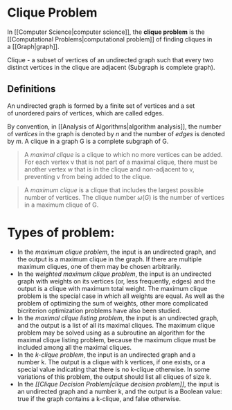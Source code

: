 # Clique Problem
In [[Computer Science|computer science]], the **clique problem** is the [[Computational Problems|computational problem]] of finding cliques in a [[Graph|graph]].

Clique -  a subset of vertices of an undirected graph such that every two distinct vertices in the clique are adjacent (Subgraph is complete graph).

## Definitions
An undirected graph is formed by a finite set of vertices and a set of unordered pairs of vertices, which are called edges.

By convention, in [[Analysis of Algorithms|algorithm analysis]], the number of *vertices* in the graph is denoted by ${n}$ and the number of *edges* is denoted by ${m}$.
A clique in a graph G is a complete subgraph of G.

> A *maximal clique* is a clique to which no more vertices can be added. For each vertex v that is not part of a maximal clique, there must be another vertex w that is in the clique and non-adjacent to v, preventing v from being added to the clique.

> A *maximum clique* is a clique that includes the largest possible number of vertices. The clique number ${\omega(G)}$ is the number of vertices in a maximum clique of G.

# Types of problem:
- In the *maximum clique problem*, the input is an undirected graph, and the output is a maximum clique in the graph. If there are multiple maximum cliques, one of them may be chosen arbitrarily.
- In the *weighted maximum clique problem*, the input is an undirected graph with weights on its vertices (or, less frequently, edges) and the output is a clique with maximum total weight. The maximum clique problem is the special case in which all weights are equal. As well as the problem of optimizing the sum of weights, other more complicated bicriterion optimization problems have also been studied.
- In the *maximal clique listing problem*, the input is an undirected graph, and the output is a list of all its maximal cliques. The maximum clique problem may be solved using as a subroutine an algorithm for the maximal clique listing problem, because the maximum clique must be included among all the maximal cliques.
- In the *k-clique problem*, the input is an undirected graph and a number k. The output is a clique with k vertices, if one exists, or a special value indicating that there is no k-clique otherwise. In some variations of this problem, the output should list all cliques of size k.
- In the *[[Clique Decision Problem|clique decision problem]]*, the input is an undirected graph and a number k, and the output is a Boolean value: true if the graph contains a k-clique, and false otherwise.
